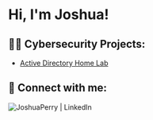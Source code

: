 <h1>Hi, I'm Joshua! 
<h2>👨‍💻 Cybersecurity Projects:</h2>

- [Active Directory Home Lab](https://github.com/***LABURL***)

<h2> 🤳 Connect with me:</h2>

[<img align="left" alt="JoshuaPerry | LinkedIn" width="https://www.linkedin.com/in/joshua-perry-it/" />][linkedin]

[linkedin]: https://www.linkedin.com/in/joshua-perry-it/
